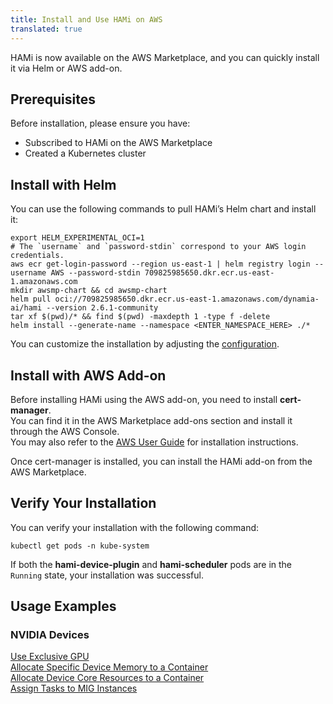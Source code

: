 ```yaml
---
title: Install and Use HAMi on AWS
translated: true
---
```


HAMi is now available on the AWS Marketplace, and you can quickly install it via Helm or AWS add-on.

## Prerequisites

Before installation, please ensure you have:

- Subscribed to HAMi on the AWS Marketplace
- Created a Kubernetes cluster

## Install with Helm

You can use the following commands to pull HAMi’s Helm chart and install it:

```shell
export HELM_EXPERIMENTAL_OCI=1
# The `username` and `password-stdin` correspond to your AWS login credentials.
aws ecr get-login-password --region us-east-1 | helm registry login --username AWS --password-stdin 709825985650.dkr.ecr.us-east-1.amazonaws.com
mkdir awsmp-chart && cd awsmp-chart
helm pull oci://709825985650.dkr.ecr.us-east-1.amazonaws.com/dynamia-ai/hami --version 2.6.1-community
tar xf $(pwd)/* && find $(pwd) -maxdepth 1 -type f -delete
helm install --generate-name --namespace <ENTER_NAMESPACE_HERE> ./*
```

You can customize the installation by adjusting the [configuration](../userguide/configure.md).

## Install with AWS Add-on

Before installing HAMi using the AWS add-on, you need to install **cert-manager**.  
You can find it in the AWS Marketplace add-ons section and install it through the AWS Console.  
You may also refer to the [AWS User Guide](https://docs.aws.amazon.com/eks/latest/userguide/lbc-manifest.html#lbc-cert) for installation instructions.

Once cert-manager is installed, you can install the HAMi add-on from the AWS Marketplace.

## Verify Your Installation

You can verify your installation with the following command:


```
kubectl get pods -n kube-system
```


If both the **hami-device-plugin** and **hami-scheduler** pods are in the `Running` state, your installation was successful.

## Usage Examples

### NVIDIA Devices
[Use Exclusive GPU](https://project-hami.io/docs/userguide/NVIDIA-device/examples/use-exclusive-card)  
[Allocate Specific Device Memory to a Container](https://project-hami.io/docs/userguide/NVIDIA-device/examples/allocate-device-memory)  
[Allocate Device Core Resources to a Container](https://project-hami.io/docs/userguide/NVIDIA-device/examples/allocate-device-core)  
[Assign Tasks to MIG Instances](https://project-hami.io/docs/userguide/NVIDIA-device/examples/dynamic-mig-example)